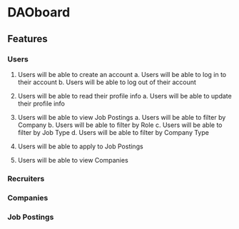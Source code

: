# DAOboard

## Features

### Users

1. Users will be able to create an account
   a. Users will be able to log in to their account
   b. Users will be able to log out of their account

2. Users will be able to read their profile info
   a. Users will be able to update their profile info

3. Users will be able to view Job Postings
   a. Users will be able to filter by Company
   b. Users will be able to filter by Role
   c. Users will be able to filter by Job Type
   d. Users will be able to filter by Company Type

4. Users will be able to apply to Job Postings

5. Users will be able to view Companies

### Recruiters

### Companies

### Job Postings
